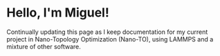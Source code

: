 # Hello, I'm Miguel!

Continually updating this page as I keep documentation for my current project in Nano-Topology Optimization (Nano-TO), using LAMMPS and a mixture of other software.
